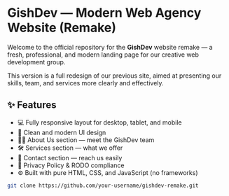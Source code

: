 # GishDev — Modern Web Agency Website (Remake)

Welcome to the official repository for the **GishDev** website remake — a fresh, professional, and modern landing page for our creative web development group.

This version is a full redesign of our previous site, aimed at presenting our skills, team, and services more clearly and effectively.

## ✨ Features

- 💻 Fully responsive layout for desktop, tablet, and mobile
- 🎨 Clean and modern UI design
- 🧑‍💻 About Us section — meet the GishDev team
- 🛠️ Services section — what we offer
- 📩 Contact section — reach us easily
- 📜 Privacy Policy & RODO compliance
- ⚙️ Built with pure HTML, CSS, and JavaScript (no frameworks)

```bash
git clone https://github.com/your-username/gishdev-remake.git
```
